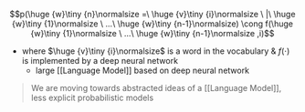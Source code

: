 $$p(\huge {w}\tiny {n}\normalsize =\ \huge {v}\tiny {i}\normalsize \ |\ \huge {w}\tiny {1}\normalsize \ ...\ \huge {w}\tiny {n-1}\normalsize) \cong f(\huge {w}\tiny {1}\normalsize \ ...\ \huge {w}\tiny {n-1}\normalsize ,i)$$
- where $\huge {v}\tiny {i}\normalsize$ is a word in the vocabulary & $f(\cdot)$ is implemented by a deep neural network
	- large [[Language Model]] based on deep neural network

> We are moving towards abstracted ideas of a [[Language Model]], less explicit probabilistic models